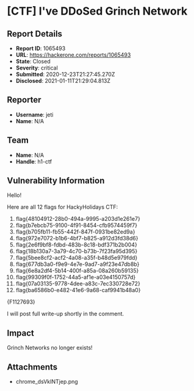 # [CTF] I've DDoSed Grinch Network

## Report Details
- **Report ID**: 1065493
- **URL**: https://hackerone.com/reports/1065493
- **State**: Closed
- **Severity**: critical
- **Submitted**: 2020-12-23T21:27:45.270Z
- **Disclosed**: 2021-01-11T21:29:04.813Z

## Reporter
- **Username**: jeti
- **Name**: N/A

## Team
- **Name**: N/A
- **Handle**: h1-ctf

## Vulnerability Information
Hello!

Here are all 12 flags for HackyHolidays CTF:
1. flag{48104912-28b0-494a-9995-a203d1e261e7}
2. flag{b7ebcb75-9100-4f91-8454-cfb9574459f7}
3. flag{b705fb11-fb55-442f-847f-0931be82ed9a}
4. flag{972e7072-b1b6-4bf7-b825-a912d3fd38d6}
5. flag{2e6f9bf8-fdbd-483b-8c18-bdf371b2b004}
6. flag{18b130a7-3a79-4c70-b73b-7f23fa95d395}
7. flag{5bee8cf2-acf2-4a08-a35f-b48d5e979fdd}
8. flag{677db3a0-f9e9-4e7e-9ad7-a9f23e47db8b}
9. flag{6e8a2df4-5b14-400f-a85a-08a260b59135}
10. flag{99309f0f-1752-44a5-af1e-a03e4150757d}
11. flag{07a03135-9778-4dee-a83c-7ec330728e72}
12. flag{ba6586b0-e482-41e6-9a68-caf9941b48a0}

{F1127693}

 I will post full write-up shortly in the comment.

## Impact

Grinch Networks no longer exists!

## Attachments
- chrome_dsVkINTjep.png
